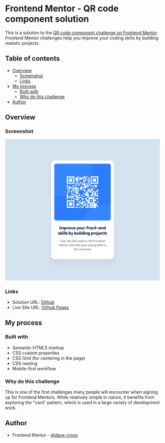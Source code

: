 # Frontend Mentor - QR code component solution

This is a solution to the [QR code component challenge on Frontend Mentor](https://www.frontendmentor.io/challenges/qr-code-component-iux_sIO_H). Frontend Mentor challenges help you improve your coding skills by building realistic projects.

## Table of contents

- [Overview](#overview)
  - [Screenshot](#screenshot)
  - [Links](#links)
- [My process](#my-process)
  - [Built with](#built-with)
  - [Why do this challenge](#why-do-this-challenge)
- [Author](#author)

## Overview

### Screenshot

![](./screenshot.png)

### Links

- Solution URL: [Github](https://github.com/dave-cross/Frontend-Mentor-QR-code-component-solution)
- Live Site URL: [Github Pages](https://dave-cross.github.io/Frontend-Mentor-QR-code-component-solution/)

## My process

### Built with

- Semantic HTML5 markup
- CSS custom properties
- CSS Grid (for centering in the page)
- CSS nesting
- Mobile-first workflow

### Why do this challenge

This is one of the first challenges many people will encounter when signing up for Frontend Mentors. While relatively simple in nature, it benefits from exploring the "card" pattern, which is used in a large variety of development work.

## Author

- Frontend Mentor - [@dave-cross](https://www.frontendmentor.io/profile/dave-cross)
